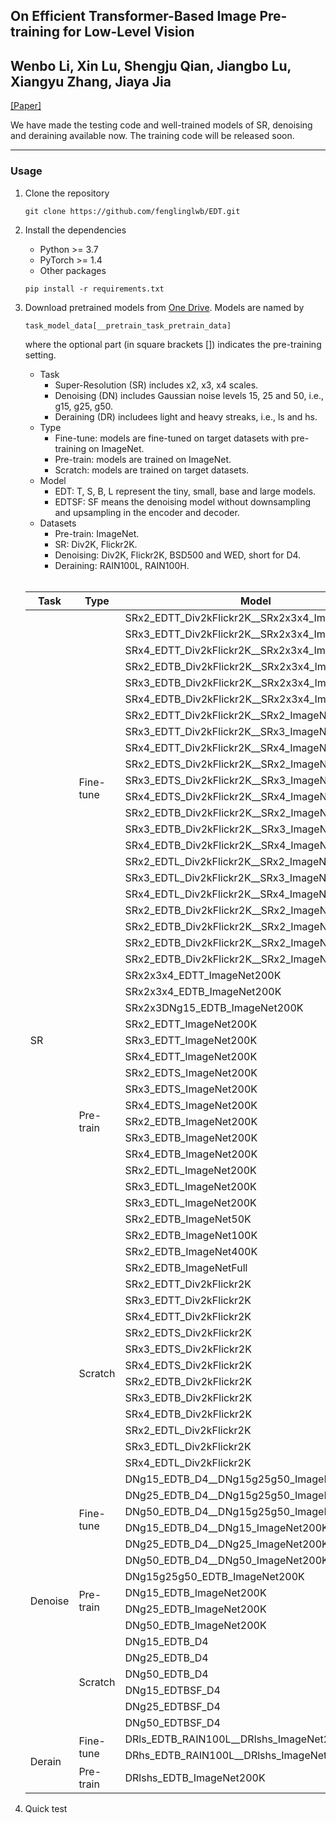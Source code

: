 ## On Efficient Transformer-Based Image Pre-training for Low-Level Vision 
Wenbo Li, Xin Lu, Shengju Qian, Jiangbo Lu, Xiangyu Zhang, Jiaya Jia
---
[\[Paper\]](https://arxiv.org/abs/2112.10175)

We have made the testing code and well-trained models of SR, denoising and deraining available now. The training code will be released soon.


---
### Usage

1. Clone the repository
    ```shell
    git clone https://github.com/fenglinglwb/EDT.git 
    ```
2. Install the dependencies
    - Python >= 3.7
    - PyTorch >= 1.4
    - Other packages
    ```shell
    pip install -r requirements.txt
    ```

3. Download pretrained models from [One Drive](). Models are named by
   ```shell
   task_model_data[__pretrain_task_pretrain_data]
   ```
   where the optional part (in square brackets \[\]) indicates the pre-training setting. 
   - Task
      - Super-Resolution (SR) includes x2, x3, x4 scales.
      - Denoising (DN) includes Gaussian noise levels 15, 25 and 50, i.e., g15, g25, g50.
      - Deraining (DR) includees light and heavy streaks, i.e., ls and hs.
   - Type
      - Fine-tune: models are fine-tuned on target datasets with pre-training on ImageNet.
      - Pre-train: models are trained on ImageNet.
      - Scratch: models are trained on target datasets.
   - Model
      - EDT: T, S, B, L represent the tiny, small, base and large models.
      - EDTSF: SF means the denoising model without downsampling and upsampling in the encoder and decoder.
   - Datasets
      - Pre-train: ImageNet.
      - SR: Div2K, Flickr2K.
      - Denoising: Div2K, Flickr2K, BSD500 and WED, short for D4.
      - Deraining: RAIN100L, RAIN100H.
   <br />
   <table>
   <thead>
     <tr>
       <th>Task</th>
       <th>Type</th>
       <th>Model</th>
     </tr>
   </thead>
   <tbody>
     <tr>
       <td rowspan="53">SR</td>
       <td rowspan="22">Fine-tune</td>
       <td>SRx2_EDTT_Div2kFlickr2K__SRx2x3x4_ImageNet200K</td>
     </tr>
     <tr>
       <td>SRx3_EDTT_Div2kFlickr2K__SRx2x3x4_ImageNet200K</td>
     </tr>
     <tr>
       <td>SRx4_EDTT_Div2kFlickr2K__SRx2x3x4_ImageNet200K</td>
     </tr>
     <tr>
       <td>SRx2_EDTB_Div2kFlickr2K__SRx2x3x4_ImageNet200K</td>
     </tr>
     <tr>
       <td>SRx3_EDTB_Div2kFlickr2K__SRx2x3x4_ImageNet200K</td>
     </tr>
     <tr>
       <td>SRx4_EDTB_Div2kFlickr2K__SRx2x3x4_ImageNet200K</td>
     </tr>
     <tr>
       <td>SRx2_EDTT_Div2kFlickr2K__SRx2_ImageNet200K</td>
     </tr>
     <tr>
       <td>SRx3_EDTT_Div2kFlickr2K__SRx3_ImageNet200K</td>
     </tr>
     <tr>
       <td>SRx4_EDTT_Div2kFlickr2K__SRx4_ImageNet200K</td>
     </tr>
     <tr>
       <td>SRx2_EDTS_Div2kFlickr2K__SRx2_ImageNet200K</td>
     </tr>
     <tr>
       <td>SRx3_EDTS_Div2kFlickr2K__SRx3_ImageNet200K</td>
     </tr>
     <tr>
       <td>SRx4_EDTS_Div2kFlickr2K__SRx4_ImageNet200K</td>
     </tr>
     <tr>
       <td>SRx2_EDTB_Div2kFlickr2K__SRx2_ImageNet200K</td>
     </tr>
     <tr>
       <td>SRx3_EDTB_Div2kFlickr2K__SRx3_ImageNet200K</td>
     </tr>
     <tr>
       <td>SRx4_EDTB_Div2kFlickr2K__SRx4_ImageNet200K</td>
     </tr>
     <tr>
       <td>SRx2_EDTL_Div2kFlickr2K__SRx2_ImageNet200K</td>
     </tr>
     <tr>
       <td>SRx3_EDTL_Div2kFlickr2K__SRx3_ImageNet200K</td>
     </tr>
     <tr>
       <td>SRx4_EDTL_Div2kFlickr2K__SRx4_ImageNet200K</td>
     </tr>
     <tr>
       <td>SRx2_EDTB_Div2kFlickr2K__SRx2_ImageNet50K</td>
     </tr>
     <tr>
       <td>SRx2_EDTB_Div2kFlickr2K__SRx2_ImageNet100K</td>
     </tr>
     <tr>
       <td>SRx2_EDTB_Div2kFlickr2K__SRx2_ImageNet400K</td>
     </tr>
     <tr>
       <td>SRx2_EDTB_Div2kFlickr2K__SRx2_ImageNetFull</td>
     </tr>
     <tr>
       <td rowspan="19">Pre-train</td>
       <td>SRx2x3x4_EDTT_ImageNet200K</td>
     </tr>
     <tr>
       <td>SRx2x3x4_EDTB_ImageNet200K</td>
     </tr>
     <tr>
       <td>SRx2x3DNg15_EDTB_ImageNet200K</td>
     </tr>
     <tr>
       <td>SRx2_EDTT_ImageNet200K</td>
     </tr>
     <tr>
       <td>SRx3_EDTT_ImageNet200K</td>
     </tr>
     <tr>
       <td>SRx4_EDTT_ImageNet200K</td>
     </tr>
     <tr>
       <td>SRx2_EDTS_ImageNet200K</td>
     </tr>
     <tr>
       <td>SRx3_EDTS_ImageNet200K</td>
     </tr>
     <tr>
       <td>SRx4_EDTS_ImageNet200K</td>
     </tr>
     <tr>
       <td>SRx2_EDTB_ImageNet200K</td>
     </tr>
     <tr>
       <td>SRx3_EDTB_ImageNet200K</td>
     </tr>
     <tr>
       <td>SRx4_EDTB_ImageNet200K</td>
     </tr>
     <tr>
       <td>SRx2_EDTL_ImageNet200K</td>
     </tr>
     <tr>
       <td>SRx3_EDTL_ImageNet200K</td>
     </tr>
     <tr>
       <td>SRx3_EDTL_ImageNet200K</td>
     </tr>
     <tr>
       <td>SRx2_EDTB_ImageNet50K</td>
     </tr>
     <tr>
       <td>SRx2_EDTB_ImageNet100K</td>
     </tr>
     <tr>
       <td>SRx2_EDTB_ImageNet400K</td>
     </tr>
     <tr>
       <td>SRx2_EDTB_ImageNetFull</td>
     </tr>
     <tr>
       <td rowspan="12">Scratch</td>
       <td>SRx2_EDTT_Div2kFlickr2K</td>
     </tr>
     <tr>
       <td>SRx3_EDTT_Div2kFlickr2K</td>
     </tr>
     <tr>
       <td>SRx4_EDTT_Div2kFlickr2K</td>
     </tr>
     <tr>
       <td>SRx2_EDTS_Div2kFlickr2K</td>
     </tr>
     <tr>
       <td>SRx3_EDTS_Div2kFlickr2K</td>
     </tr>
     <tr>
       <td>SRx4_EDTS_Div2kFlickr2K</td>
     </tr>
     <tr>
       <td>SRx2_EDTB_Div2kFlickr2K</td>
     </tr>
     <tr>
       <td>SRx3_EDTB_Div2kFlickr2K</td>
     </tr>
     <tr>
       <td>SRx4_EDTB_Div2kFlickr2K</td>
     </tr>
     <tr>
       <td>SRx2_EDTL_Div2kFlickr2K</td>
     </tr>
     <tr>
       <td>SRx3_EDTL_Div2kFlickr2K</td>
     </tr>
     <tr>
       <td>SRx4_EDTL_Div2kFlickr2K</td>
     </tr>
     <tr>
       <td rowspan="16">Denoise</td>
       <td rowspan="6">Fine-tune</td>
       <td>DNg15_EDTB_D4__DNg15g25g50_ImageNet200K</td>
     </tr>
     <tr>
       <td>DNg25_EDTB_D4__DNg15g25g50_ImageNet200K</td>
     </tr>
     <tr>
       <td>DNg50_EDTB_D4__DNg15g25g50_ImageNet200K</td>
     </tr>
     <tr>
       <td>DNg15_EDTB_D4__DNg15_ImageNet200K</td>
     </tr>
     <tr>
       <td>DNg25_EDTB_D4__DNg25_ImageNet200K</td>
     </tr>
     <tr>
       <td>DNg50_EDTB_D4__DNg50_ImageNet200K</td>
     </tr>
     <tr>
       <td rowspan="4">Pre-train</td>
       <td>DNg15g25g50_EDTB_ImageNet200K</td>
     </tr>
     <tr>
       <td>DNg15_EDTB_ImageNet200K</td>
     </tr>
     <tr>
       <td>DNg25_EDTB_ImageNet200K</td>
     </tr>
     <tr>
       <td>DNg50_EDTB_ImageNet200K</td>
     </tr>
     <tr>
       <td rowspan="6">Scratch</td>
       <td>DNg15_EDTB_D4</td>
     </tr>
     <tr>
       <td>DNg25_EDTB_D4</td>
     </tr>
     <tr>
       <td>DNg50_EDTB_D4</td>
     </tr>
     <tr>
       <td>DNg15_EDTBSF_D4</td>
     </tr>
     <tr>
       <td>DNg25_EDTBSF_D4</td>
     </tr>
     <tr>
       <td>DNg50_EDTBSF_D4</td>
     </tr>
     <tr>
       <td rowspan="3">Derain</td>
       <td rowspan="2">Fine-tune</td>
       <td>DRls_EDTB_RAIN100L__DRlshs_ImageNet200K</td>
     </tr>
     <tr>
       <td>DRhs_EDTB_RAIN100L__DRlshs_ImageNet200K</td>
     </tr>
     <tr>
       <td>Pre-train</td>
       <td>DRlshs_EDTB_ImageNet200K</td>
     </tr>
   </tbody>
   </table> 


4. Quick test
